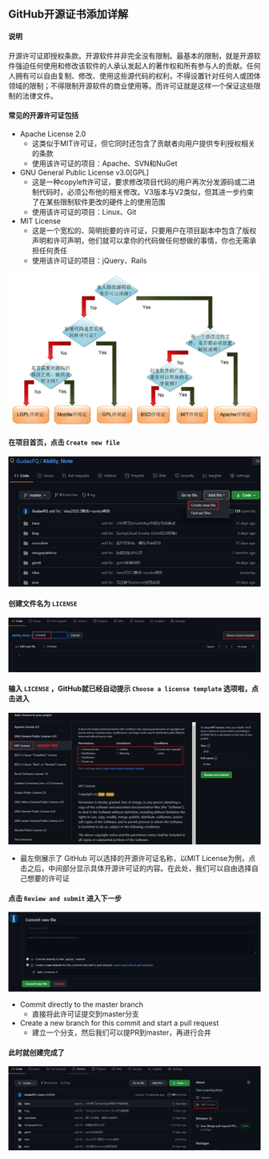 ## GitHub开源证书添加详解

#### 说明
开源许可证即授权条款。开源软件并非完全没有限制。最基本的限制，就是开源软件强迫任何使用和修改该软件的人承认发起人的著作权和所有参与人的贡献。任何人拥有可以自由复制、修改、使用这些源代码的权利，不得设置针对任何人或团体领域的限制；不得限制开源软件的商业使用等。而许可证就是这样一个保证这些限制的法律文件。

#### 常见的开源许可证包括
* Apache License 2.0
    * 这类似于MIT许可证，但它同时还包含了贡献者向用户提供专利授权相关的条款
    * 使用该许可证的项目：Apache、SVN和NuGet
* GNU General Public License v3.0[GPL]
    * 这是一种copyleft许可证，要求修改项目代码的用户再次分发源码或二进制代码时，必须公布他的相关修改。V3版本与V2类似，但其进一步约束了在某些限制软件更改的硬件上的使用范围
    * 使用该许可证的项目：Linux、Git
* MIT License
    * 这是一个宽松的、简明扼要的许可证，只要用户在项目副本中包含了版权声明和许可声明，他们就可以拿你的代码做任何想做的事情，你也无需承担任何责任
    * 使用该许可证的项目：jQuery、Rails
    
![开源许可证说明](../resource/github/github-开源许可证说明.jpg)

#### 在项目首页，点击 `Create new file`
![开源证书创建](../resource/github/github-开源证书创建.jpg)

#### 创建文件名为 `LICENSE`
![文件命名](../resource/github/github-文件命名.jpg)

#### 输入 `LICENSE` ，GitHub就已经自动提示 `Choose a license template` 选项啦，点击进入
![证书模版选择](../resource/github/github-证书模版选择.jpg)
* 最左侧展示了 GitHub 可以选择的开源许可证名称，以MIT License为例，点击之后，中间部分显示具体开源许可证的内容。在此处，我们可以自由选择自己想要的许可证

#### 点击 `Review and submit` 进入下一步
![创建类型选择](../resource/github/gtihub-创建类型选择.jpg)
* Commit directly to the master branch
    * 直接将此许可证提交到master分支
* Create a new branch for this commit and start a pull request
    * 建立一个分支，然后我们可以提PR到master，再进行合并
    
#### 此时就创建完成了
![证书创建完成](../resource/github/github-证书创建完成.jpg)
